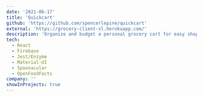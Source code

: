 ```yaml
---
date: '2021-06-17'
title: 'Quickcart'
github: 'https://github.com/spencerlepine/quickcart'
external: 'https://grocery-client-sl.herokuapp.com/'
description: 'Organize and budget a personal grocery cart for easy shopping.'
tech:
  - React
  - Firebase
  - Jest/Enzyme
  - Material-UI
  - Spoonacular
  - OpenFoodFacts
company: ''
showInProjects: true
---
```

